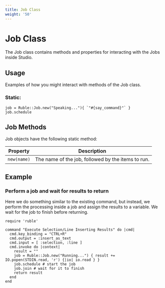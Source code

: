```yaml
---
title: Job Class
weight: '50'
---
```


# Job Class

The Job class contains methods and properties for interacting with the Jobs inside Studio.

## Usage

Examples of how you might interact with methods of the Job class.

### Static:

```
job = Ruble::Job.new("Speaking..."){ `"#{say_command}"` }
job.schedule
```

## Job Methods

Job objects have the following static method:

| Property | Description |
| --- | --- |
| `new(name)` | The name of the job, followed by the items to run. |

## Example

### Perform a job and wait for results to return

Here we do something similar to the existing command, but instead, we perform the processing inside a job and assign the results to a variable. We wait for the job to finish before returning.

```
require 'ruble'

command "Execute Selection/Line Inserting Results" do |cmd|
  cmd.key_binding = "CTRL+R"
  cmd.output = :insert_as_text
  cmd.input = [ :selection, :line ]
  cmd.invoke do |context|
    result = ""
    job = Ruble::Job.new("Running...") { result += IO.popen(STDIN.read, 'r') {|io| io.read } }
    job.schedule # start the job
    job.join # wait for it to finish
    return result
  end
end
```

